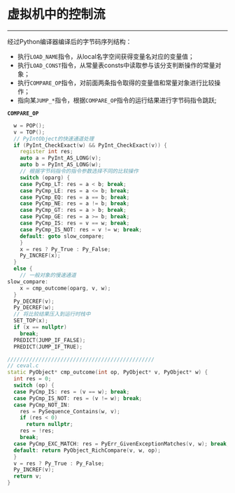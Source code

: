 # **虚拟机中的控制流**
***

经过Python编译器编译后的字节码序列结构：
  * 执行`LOAD_NAME`指令，从local名字空间获得变量名对应的变量值；
  * 执行`LOAD_CONST`指令，从常量表consts中读取参与该分支判断操作的常量对象；
  * 执行`COMPARE_OP`指令，对前面两条指令取得的变量值和常量对象进行比较操作；
  * 指向某`JUMP_*`指令，根据`COMPARE_OP`指令的运行结果进行字节码指令跳跃;

**`COMPARE_OP`**
```C++
  w = POP();
  v = TOP();
  // PyIntObject的快速通道处理
  if (PyInt_CheckExact(w) && PyInt_CheckExact(v)) {
    register int res;
    auto a = PyInt_AS_LONG(v);
    auto b = PyInt_AS_LONG(w);
    // 根据字节码指令的指令参数选择不同的比较操作
    switch (oparg) {
    case PyCmp_LT: res = a < b; break;
    case PyCmp_LE: res = a <= b; break;
    case PyCmp_EQ: res = a == b; break;
    case PyCmp_NE: res = a != b; break;
    case PyCmp_GT: res = a > b; break;
    case PyCmp_GE: res = a >= b; break;
    case PyCmp_IS: res = v == w; break;
    case PyCmp_IS_NOT: res = v != w; break;
    default: goto slow_compare;
    }
    x = res ? Py_True : Py_False;
    Py_INCREF(x);
  }
  else {
    // 一般对象的慢速通道
slow_compare:
    x = cmp_outcome(oparg, v, w);
  }
  Py_DECREF(v);
  Py_DECREF(w);
  // 将比较结果压入到运行时栈中
  SET_TOP(x);
  if (x == nullptr)
    break;
  PREDICT(JUMP_IF_FALSE);
  PREDICT(JUMP_IF_TRUE);

///////////////////////////////////////////////
// ceval.c
static PyObject* cmp_outcome(int op, PyObject* v, PyObject* w) {
  int res = 0;
  switch (op) {
  case PyCmp_IS: res = (v == w); break;
  case PyCmp_IS_NOT: res = (v != w); break;
  case PyCmp_NOT_IN:
    res = PySequence_Contains(w, v);
    if (res < 0)
      return nullptr;
    res = !res;
    break;
  case PyCmp_EXC_MATCH: res = PyErr_GivenExceptionMatches(v, w); break;
  default: return PyObject_RichCompare(v, w, op);
  }
  v = res ? Py_True : Py_False;
  Py_INCREF(v);
  return v;
}
```
